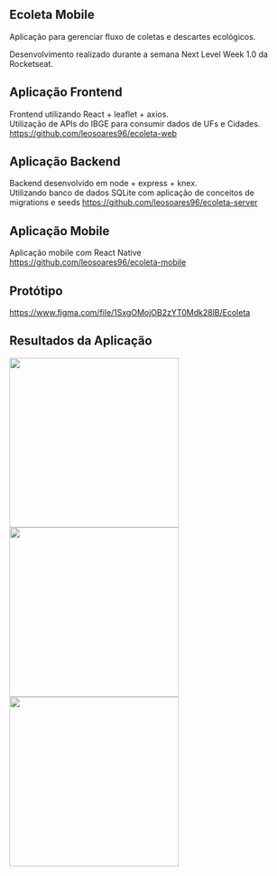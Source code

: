 ## Ecoleta Mobile

Aplicação para gerenciar fluxo de coletas e descartes ecológicos. <br>

Desenvolvimento realizado durante a semana Next Level Week 1.0 da Rocketseat.

## Aplicação Frontend
Frontend utilizando React + leaflet + axios. <br>
Utilização de APIs do IBGE para consumir dados de UFs e Cidades.
https://github.com/leosoares96/ecoleta-web

## Aplicação Backend
Backend desenvolvido em node + express + knex.<br>
Utilizando banco de dados SQLite com aplicação de conceitos de migrations e seeds
https://github.com/leosoares96/ecoleta-server

## Aplicação Mobile
Aplicação mobile com React Native
https://github.com/leosoares96/ecoleta-mobile

## Protótipo
https://www.figma.com/file/1SxgOMojOB2zYT0Mdk28lB/Ecoleta

<h2>Resultados da Aplicação</h2>
<img src="https://user-images.githubusercontent.com/26529611/83962203-e54cae00-a871-11ea-9e55-3ac2638c9fe8.jpeg" width="300px" />
<img src="https://user-images.githubusercontent.com/26529611/83962204-e5e54480-a871-11ea-91dd-55977b377072.jpeg" width="300px" />
<img src="https://user-images.githubusercontent.com/26529611/83962202-e4b41780-a871-11ea-9317-8e4bc575b42b.jpeg" width="300px" />
